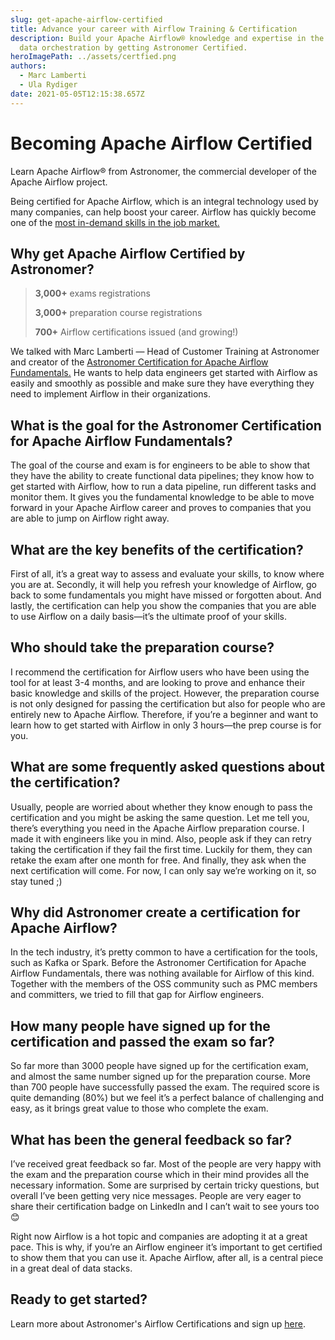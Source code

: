 ```yaml
---
slug: get-apache-airflow-certified
title: Advance your career with Airflow Training & Certification
description: Build your Apache Airflow® knowledge and expertise in the field of
  data orchestration by getting Astronomer Certified.
heroImagePath: ../assets/certfied.png
authors:
  - Marc Lamberti
  - Ula Rydiger
date: 2021-05-05T12:15:38.657Z
---
```

# Becoming Apache Airflow Certified
Learn Apache Airflow® from Astronomer, the commercial developer of the Apache Airflow project. 

Being certified for Apache Airflow, which is an integral technology used by many companies, can help boost your career. Airflow has quickly become one of the [most in-demand skills in the job market.](https://www.credly.com/skills/airflow)

## Why get Apache Airflow Certified by Astronomer?


> **3,000+** exams registrations
>
> **3,000+** preparation course registrations
>
> **700+** Airflow certifications issued (and growing!)


We talked with Marc Lamberti — Head of Customer Training at Astronomer and creator of the [Astronomer Certification for Apache Airflow Fundamentals.](https://www.astronomer.io/certification/) He wants to help data engineers get started with Airflow as easily and smoothly as possible and make sure they have everything they need to implement Airflow in their organizations.


## What is the goal for the Astronomer Certification for Apache Airflow Fundamentals?

The goal of the course and exam is for engineers to be able to show that they have the ability to create functional data pipelines; they know how to get started with Airflow, how to run a data pipeline, run different tasks and monitor them. It gives you the fundamental knowledge to be able to move forward in your Apache Airflow career and proves to companies that you are able to jump on Airflow right away.

## What are the key benefits of the certification?

First of all, it’s a great way to assess and evaluate your skills, to know where you are at. Secondly, it will help you refresh your knowledge of Airflow, go back to some fundamentals you might have missed or forgotten about. And lastly, the certification can help you show the companies that you are able to use Airflow on a daily basis—it’s the ultimate proof of your skills. 

## Who should take the preparation course?

I recommend the certification for Airflow users who have been using the tool for at least 3-4 months, and are looking to prove and enhance their basic knowledge and skills of the project. However, the preparation course is not only designed for passing the certification but also for people who are entirely new to Apache Airflow. Therefore, if you’re a beginner and want to learn how to get started with Airflow in only 3 hours—the prep course is for you.

## What are some frequently asked questions about the certification?

Usually, people are worried about whether they know enough to pass the certification and you might be asking the same question. Let me tell you, there’s everything you need in the Apache Airflow preparation course. I made it with engineers like you in mind. Also, people ask if they can retry taking the certification if they fail the first time. Luckily for them, they can retake the exam after one month for free. And finally, they ask when the next certification will come. For now, I can only say we’re working on it, so stay tuned ;)


## Why did Astronomer create a certification for Apache Airflow?

In the tech industry, it’s pretty common to have a certification for the tools, such as Kafka or Spark. Before the Astronomer Certification for Apache Airflow Fundamentals, there was nothing available for Airflow of this kind. Together with the members of the OSS community such as PMC members and committers, we tried to fill that gap for Airflow engineers. 

## How many people have signed up for the certification and passed the exam so far?

So far more than 3000 people have signed up for the certification exam, and almost the same number signed up for the preparation course. More than 700 people have successfully passed the exam. The required score is quite demanding (80%) but we feel it’s a perfect balance of challenging and easy, as it brings great value to those who complete the exam. 

## What has been the general feedback so far?

I’ve received great feedback so far. Most of the people are very happy with the exam and the preparation course which in their mind provides all the necessary information. Some are surprised by certain tricky questions, but overall I’ve been getting very nice messages. People are very eager to share their certification badge on LinkedIn and I can’t wait to see yours too 😊

Right now Airflow is a hot topic and companies are adopting it at a great pace. This is why, if you’re an Airflow engineer it’s important to get certified to show them that you can use it. Apache Airflow, after all, is a central piece in a great deal of data stacks. 

## Ready to get started? 

Learn more about Astronomer's Airflow Certifications and sign up [here](https://academy.astronomer.io/).